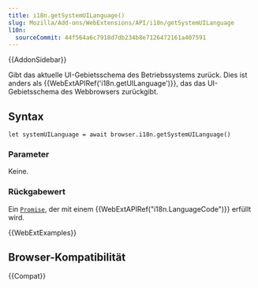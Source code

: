 ```yaml
---
title: i18n.getSystemUILanguage()
slug: Mozilla/Add-ons/WebExtensions/API/i18n/getSystemUILanguage
l10n:
  sourceCommit: 44f564a6c7918d7db234b8e7126472161a407591
---
```


{{AddonSidebar}}

Gibt das aktuelle UI-Gebietsschema des Betriebssystems zurück. Dies ist anders als {{WebExtAPIRef('i18n.getUILanguage')}}, das das UI-Gebietsschema des Webbrowsers zurückgibt.

## Syntax

```js-nolint
let systemUILanguage = await browser.i18n.getSystemUILanguage()
```

### Parameter

Keine.

### Rückgabewert

Ein [`Promise`](/de/docs/Web/JavaScript/Reference/Global_Objects/Promise), der mit einem {{WebExtAPIRef("i18n.LanguageCode")}} erfüllt wird.

{{WebExtExamples}}

## Browser-Kompatibilität

{{Compat}}
